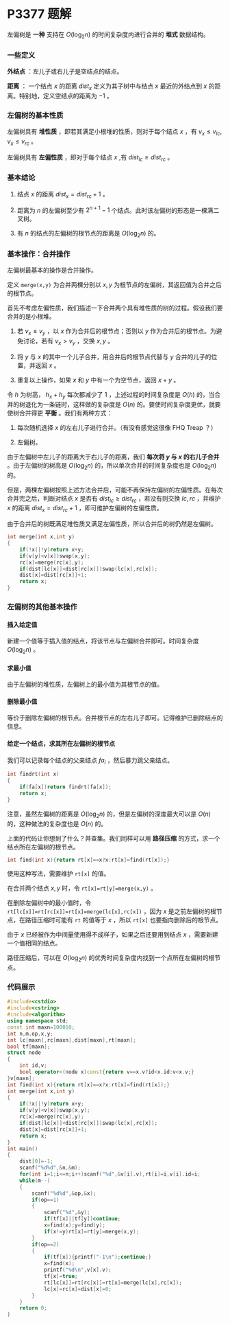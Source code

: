 # P3377 题解

左偏树是 **一种** 支持在 $O(\log_2 n)$ 的时间复杂度内进行合并的 **堆式** 数据结构。

### 一些定义

**外结点** ：左儿子或右儿子是空结点的结点。

**距离** ： 一个结点 $x$ 的距离 $dist_x$ 定义为其子树中与结点 $x$ 最近的外结点到 $x$ 的距离。特别地，定义空结点的距离为 $-1$ 。

### 左偏树的基本性质

左偏树具有 **堆性质** ，即若其满足小根堆的性质，则对于每个结点 $x$ ，有 $v_x\le v_{lc},v_x\le v_{rc}$ 。

左偏树具有 **左偏性质** ，即对于每个结点 $x$ ,有 $dist_{lc}\ge dist_{rc}$ 。

### 基本结论

1. 结点 $x$ 的距离 $dist_x=dist_{rc}+1$ 。

2. 距离为 $n$ 的左偏树至少有 $2^{n+1}-1$ 个结点。此时该左偏树的形态是一棵满二叉树。

3. 有 $n$ 的结点的左偏树的根节点的距离是 $O(\log_2 n)$ 的。

### 基本操作：合并操作

左偏树最基本的操作是合并操作。

定义 `merge(x,y)` 为合并两棵分别以 $x,y$ 为根节点的左偏树，其返回值为合并之后的根节点。

首先不考虑左偏性质，我们描述一下合并两个具有堆性质的树的过程。假设我们要合并的是小根堆。

1. 若 $v_x\le v_y$ ，以 $x$ 作为合并后的根节点；否则以 $y$ 作为合并后的根节点。为避免讨论，若有 $v_x>v_y$ ，交换 $x,y$ 。

2. 将 $y$ 与 $x$ 的其中一个儿子合并，用合并后的根节点代替与 $y$ 合并的儿子的位置，并返回 $x$ 。

3. 重复以上操作，如果 $x$ 和 $y$ 中有一个为空节点，返回 $x+y$ 。

令 $h$ 为树高， $h_x+h_y$ 每次都减少了 $1$  ，上述过程的时间复杂度是 $O(h)$ 的，当合并的树退化为一条链时，这样做的复杂度是 $O(n)$ 的。要使时间复杂度更优，就要使树合并得更 **平衡** 。我们有两种方式：

1. 每次随机选择 $x$ 的左右儿子进行合并。（有没有感觉这很像 FHQ Treap ？）

2. 左偏树。

由于左偏树中左儿子的距离大于右儿子的距离，我们 **每次将 $y$ 与 $x$ 的右儿子合并** 。由于左偏树的树高是 $O(\log_2 n)$ 的，所以单次合并的时间复杂度也是 $O(\log_2 n)$ 的。

但是，两棵左偏树按照上述方法合并后，可能不再保持左偏树的左偏性质。在每次合并完之后，判断对结点 $x$ 是否有 $dist_{lc}\ge dist_{rc}$ ，若没有则交换 $lc,rc$ ，并维护 $x$ 的距离 $dist_x=dist_{rc}+1$ ，即可维护左偏树的左偏性质。

由于合并后的树既满足堆性质又满足左偏性质，所以合并后的树仍然是左偏树。

```cpp
int merge(int x,int y)
{
    if(!x||!y)return x+y;
    if(v[y]<v[x])swap(x,y);
    rc[x]=merge(rc[x],y);
    if(dist[lc[x]]<dist[rc[x]])swap(lc[x],rc[x]);
    dist[x]=dist[rc[x]]+1;
    return x;
}
```

### 左偏树的其他基本操作

#### 插入给定值

新建一个值等于插入值的结点，将该节点与左偏树合并即可。时间复杂度 $O(\log_2 n)$ 。

#### 求最小值

由于左偏树的堆性质，左偏树上的最小值为其根节点的值。

#### 删除最小值

等价于删除左偏树的根节点。合并根节点的左右儿子即可。记得维护已删除结点的信息。

#### 给定一个结点，求其所在左偏树的根节点

我们可以记录每个结点的父亲结点 $fa_i$ ，然后暴力跳父亲结点。

```cpp
int findrt(int x)
{
    if(fa[x])return findrt(fa[x]);
    return x;
}
```

注意，虽然左偏树的距离是 $O(\log_2 n)$ 的，但是左偏树的深度最大可以是 $O(n)$ 的，这种做法的复杂度也是 $O(n)$ 的。

上面的代码让你想到了什么？并查集。我们同样可以用 **路径压缩** 的方式，求一个结点所在左偏树的根节点。

```cpp
int find(int x){return rt[x]==x?x:rt[x]=find(rt[x]);}
```

使用这种写法，需要维护 `rt[x]` 的值。

在合并两个结点 $x,y$ 时，令 `rt[x]=rt[y]=merge(x,y)` 。

在删除左偏树中的最小值时，令 `rt[lc[x]]=rt[rc[x]]=rt[x]=merge(lc[x],rc[x])` ，因为 $x$ 是之前左偏树的根节点，在路径压缩时可能有 `rt` 的值等于 $x$ ，所以 `rt[x]` 也要指向删除后的根节点。

由于 $x$ 已经被作为中间量使用得不成样子，如果之后还要用到结点 $x$ ，需要新建一个值相同的结点。

路径压缩后，可以在 $O(\log_2 n)$ 的优秀时间复杂度内找到一个点所在左偏树的根节点。

### 代码展示

```cpp
#include<cstdio>
#include<cstring>
#include<algorithm>
using namespace std;
const int maxn=100010;
int n,m,op,x,y;
int lc[maxn],rc[maxn],dist[maxn],rt[maxn];
bool tf[maxn];
struct node
{
    int id,v;
    bool operator<(node x)const{return v==x.v?id<x.id:v<x.v;}
}v[maxn];
int find(int x){return rt[x]==x?x:rt[x]=find(rt[x]);}
int merge(int x,int y)
{
    if(!x||!y)return x+y;
    if(v[y]<v[x])swap(x,y);
    rc[x]=merge(rc[x],y);
    if(dist[lc[x]]<dist[rc[x]])swap(lc[x],rc[x]);
    dist[x]=dist[rc[x]]+1;
    return x;
}
int main()
{
    dist[0]=-1;
    scanf("%d%d",&n,&m);
    for(int i=1;i<=n;i++)scanf("%d",&v[i].v),rt[i]=i,v[i].id=i;
    while(m--)
    {
        scanf("%d%d",&op,&x);
        if(op==1)
        {
            scanf("%d",&y);
            if(tf[x]||tf[y])continue;
            x=find(x);y=find(y);
            if(x!=y)rt[x]=rt[y]=merge(x,y);
        }
        if(op==2)
        {
            if(tf[x]){printf("-1\n");continue;}
            x=find(x);
            printf("%d\n",v[x].v);
            tf[x]=true;
            rt[lc[x]]=rt[rc[x]]=rt[x]=merge(lc[x],rc[x]);
            lc[x]=rc[x]=dist[x]=0;
        }
    }
    return 0;
} 
```